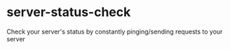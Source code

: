 # server-status-check
Check your server's status by constantly pinging/sending requests to your server
